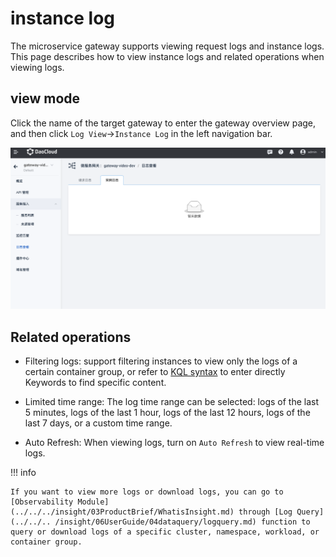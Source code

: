 # instance log

The microservice gateway supports viewing request logs and instance logs. This page describes how to view instance logs and related operations when viewing logs.

## view mode

Click the name of the target gateway to enter the gateway overview page, and then click `Log View`->`Instance Log` in the left navigation bar.

![Path to view instance logs](imgs/inslog-path.png)<!--Update screenshot-->

## Related operations

- Filtering logs: support filtering instances to view only the logs of a certain container group, or refer to [KQL syntax](https://www.elastic.co/guide/en/kibana/current/kuery-query.html) to enter directly Keywords to find specific content.

- Limited time range: The log time range can be selected: logs of the last 5 minutes, logs of the last 1 hour, logs of the last 12 hours, logs of the last 7 days, or a custom time range.

- Auto Refresh: When viewing logs, turn on `Auto Refresh` to view real-time logs.

<!--Supplementary Screenshot-->

!!! info

    If you want to view more logs or download logs, you can go to [Observability Module](../../../insight/03ProductBrief/WhatisInsight.md) through [Log Query](../../.. /insight/06UserGuide/04dataquery/logquery.md) function to query or download logs of a specific cluster, namespace, workload, or container group.